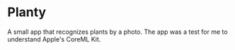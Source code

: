 # Planty

A small app that recognizes plants by a photo.
The app was a test for me to understand Apple's CoreML Kit.
